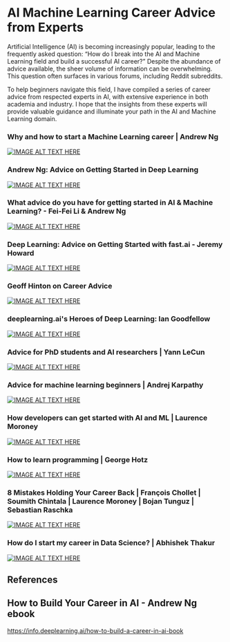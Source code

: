 # AI Machine Learning Career Advice from Experts

Artificial Intelligence (AI) is becoming increasingly popular, leading to the frequently asked question: “How do I break into the AI and Machine Learning field and build a successful AI career?” Despite the abundance of advice available, the sheer volume of information can be overwhelming. This question often surfaces in various forums, including Reddit subreddits.

To help beginners navigate this field, I have compiled a series of career advice from respected experts in AI, with extensive experience in both academia and industry. I hope that the insights from these experts will provide valuable guidance and illuminate your path in the AI and Machine Learning domain.

 ### Why and how to start a Machine Learning career | Andrew Ng 
[![IMAGE ALT TEXT HERE](https://img.youtube.com/vi/uLL6RZhoj3o/0.jpg)](https://youtu.be/uLL6RZhoj3o)

 ### Andrew Ng: Advice on Getting Started in Deep Learning 
[![IMAGE ALT TEXT HERE](https://img.youtube.com/vi/1k37OcjH7BM/0.jpg)](https://youtu.be/1k37OcjH7BM)

### What advice do you have for getting started in AI & Machine Learning? - Fei-Fei Li & Andrew Ng
[![IMAGE ALT TEXT HERE](https://img.youtube.com/vi/cxJi15eXWJU/0.jpg)](https://youtu.be/cxJi15eXWJU)

### Deep Learning: Advice on Getting Started with fast.ai - Jeremy Howard
[![IMAGE ALT TEXT HERE](https://img.youtube.com/vi/4CTDdxfSXF0/0.jpg)](https://youtu.be/4CTDdxfSXF0)

### Geoff Hinton on Career Advice
[![IMAGE ALT TEXT HERE](https://img.youtube.com/vi/oCE3QLmize4/0.jpg)](https://youtu.be/oCE3QLmize4)

###  deeplearning.ai's Heroes of Deep Learning: Ian Goodfellow 
[![IMAGE ALT TEXT HERE](https://img.youtube.com/vi/dqwx-F7Eits/0.jpg)](https://youtu.be/dqwx-F7Eits)

###  Advice for PhD students and AI researchers | Yann LeCun 
[![IMAGE ALT TEXT HERE](https://img.youtube.com/vi/aJalIyXbWtE/0.jpg)](https://youtu.be/aJalIyXbWtE)

###  Advice for machine learning beginners | Andrej Karpathy
[![IMAGE ALT TEXT HERE](https://img.youtube.com/vi/I2ZK3ngNvvI/0.jpg)](https://youtu.be/I2ZK3ngNvvI)

###  How developers can get started with AI and ML | Laurence Moroney
[![IMAGE ALT TEXT HERE](https://img.youtube.com/vi/3K1414RwNDU/0.jpg)](https://youtu.be/3K1414RwNDU)

###  How to learn programming | George Hotz
[![IMAGE ALT TEXT HERE](https://img.youtube.com/vi/NjYICpXJ03M/0.jpg)](https://youtu.be/NjYICpXJ03M)

###  8 Mistakes Holding Your Career Back | François Chollet | Soumith Chintala | Laurence Moroney | Bojan Tunguz |  Sebastian Raschka
[![IMAGE ALT TEXT HERE](https://img.youtube.com/vi/yrtAoBr3iuQ/0.jpg)](https://youtu.be/yrtAoBr3iuQ)

###  How do I start my career in Data Science? | Abhishek Thakur
[![IMAGE ALT TEXT HERE](https://img.youtube.com/vi/BFFM1JRo14E/0.jpg)](https://youtu.be/BFFM1JRo14E)

## References

## How to Build Your Career in AI - Andrew Ng ebook
https://info.deeplearning.ai/how-to-build-a-career-in-ai-book
